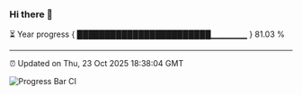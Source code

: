 ### Hi there 👋

⏳ Year progress { ████████████████████████▁▁▁▁▁▁ } 81.03 %

---

⏰ Updated on Thu, 23 Oct 2025 18:38:04 GMT

![Progress Bar CI](https://github.com/DhruviPatel157/GitHub-Actions-Demo/workflows/Progress%20Bar%20CI/badge.svg)
